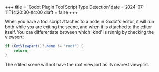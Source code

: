 +++
title = 'Godot Plugin Tool Script Type Detection'
date = 2024-07-11T14:20:30-04:00
draft = false
+++

When you have a tool script attached to a node in Godot's editor, it will run
both while you are editing the scene, and when it is attached to the editor
itself. You can differentiate between which 'kind' is runnig by checking the
viewport:

```c#
if (GetViewport()?.Name != "root") {
    return;
}
```

The edited scene will not have the root viewport as its nearest viewport.
